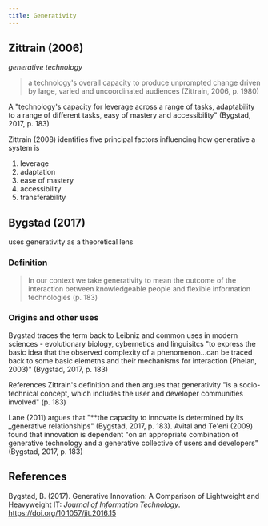 ```yaml
---
title: Generativity
---
```

## Zittrain (2006)

_generative technology_
> a technology's overall capacity to produce unprompted change driven by large, varied and uncoordinated audiences (Zittrain, 2006, p. 1980)

A "technology's capacity for leverage across a range of tasks, adaptability to a range of different tasks, easy of mastery and accessibility" (Bygstad, 2017, p. 183)

Zittrain (2008) identifies five principal factors influencing how generative a system is
1. leverage
2. adaptation
3. ease of mastery
4. accessibility
5. transferability


## Bygstad (2017)

uses generativity as a theoretical lens

### Definition

> In our context we take generativity to mean the outcome of the interaction between knowledgeable people and flexible information technologies (p. 183)

### Origins and other uses

Bygstad traces the term back to Leibniz and common uses in modern sciences - evolutionary biology, cybernetics and linguisitcs "to express the basic idea that the observed complexity of a phenomenon...can be traced back to some basic elemetns and their mechanisms for interaction (Phelan, 2003)" (Bygstad, 2017, p. 183)

References Zittrain's definition and then argues that generativity "is a socio-technical concept, which includes the user and developer communities involved" (p. 183)

Lane (2011) argues that "**the capacity to innovate is determined by its _generative relationships" (Bygstad, 2017, p. 183).  Avital and Te'eni (2009) found that innovation is dependent "on an appropriate combination of generative technology and a generative collective of users and developers" (Bygstad, 2017, p. 183)

## References

Bygstad, B. (2017). Generative Innovation: A Comparison of Lightweight and Heavyweight IT: *Journal of Information Technology*. <https://doi.org/10.1057/jit.2016.15>